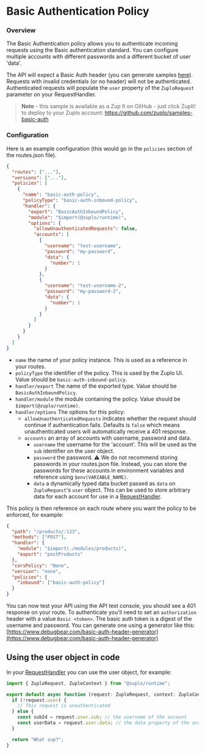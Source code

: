 # Basic Authentication Policy

### Overview

The Basic Authentication policy allows you to authenticate incoming requests
using the Basic authentication standard. You can configure multiple accounts
with different passwords and a different bucket of user 'data'.

The API will expect a Basic Auth header (you can generate samples
[here](https://www.debugbear.com/basic-auth-header-generator)). Requests with
invalid credentials (or no header) will not be authenticated. Authenticated
requests will populate the `user` property of the `ZuploRequest` parameter on
your RequestHandler.

> **Note** - this sample is available as a Zup It on GitHub - just click ZupIt!
> to deploy to your Zuplo account: https://github.com/zuplo/samples-basic-auth

### Configuration

Here is an example configuration (this would go in the `policies` section of the
routes.json file).

```json
{
  "routes": ["..."],
  "versions": ["..."],
  "policies": [
    {
      "name": "basic-auth-policy",
      "policyType": "basic-auth-inbound-policy",
      "handler": {
        "export": "BasicAuthInboundPolicy",
        "module": "$import(@zuplo/runtime)",
        "options": {
          "allowUnauthenticatedRequests": false,
          "accounts": [
            {
              "username": "test-username",
              "password": "my-password",
              "data": {
                "number": 1
              }
            },
            {
              "username": "test-username-2",
              "password": "my-password-2",
              "data": {
                "number": 1
              }
            }
          ]
        }
      }
    }
  ]
}
```

- `name` the name of your policy instance. This is used as a reference in your
  routes.
- `policyType` the identifier of the policy. This is used by the Zuplo UI. Value
  should be `basic-auth-inbound-policy`.
- `handler/export` The name of the exported type. Value should be
  `BasicAuthInboundPolicy`.
- `handler/module` the module containing the policy. Value should be
  `$import(@zuplo/runtime)`.
- `handler/options` The options for this policy:
  - `allowUnauthenticatedRequests` indicates whether the request should continue
    if authentication fails. Defaults is `false` which means unauthenticated
    users will automatically receive a 401 response.
  - `accounts` an array of accounts with username, password and data.
    - `username` the username for the 'account'. This will be used as the `sub`
      identifier on the user object.
    - `password` the password. ⚠️ We do not recommend storing passwords in your
      routes.json file. Instead, you can store the passwords for these accounts
      in environment variables and reference using `$env(VARIABLE_NAME)`.
    - `data` a dynamically typed data bucket passed as `data` on
      `ZuploRequest`'s `user` object. This can be used to store arbitrary data
      for each account for use in a
      [RequestHandler](https://www.notion.so/RequestHandler-edf5bb59da7a4f55bdce041645f51769).

This policy is then reference on each route where you want the policy to be
enforced, for example:

```json
{
  "path": "/products/:123",
  "methods": ["POST"],
  "handler": {
    "module": "$import(./modules/products)",
    "export": "postProducts"
  },
  "corsPolicy": "None",
  "version": "none",
  "policies": {
    "inbound": ["basic-auth-policy"]
  }
}
```

You can now test your API using the API test console, you should see a 401
response on your route. To authenticate you'll need to set an `authorization`
header with a value `Basic <token>`. The basic auth token is a digest of the
username and password. You can generate one using a generator like this:
[https://www.debugbear.com/basic-auth-header-generator](https://www.debugbear.com/basic-auth-header-generator)

## Using the user object in code

In your
[RequestHandler](https://www.notion.so/RequestHandler-3ea22fd12fa748458f62014c3ae5b4e1)
you can use the user object, for example:

```ts
import { ZuploRequest, ZuploContext } from "@zuplo/runtime";

export default async function (request: ZuploRequest, context: ZuploContext) {
  if (!request.user) {
    // This request is unauthenticated
  } else {
    const subId = request.user.sub; // the username of the account
    const userData = request.user.data; // the data property of the account
  }

  return "What zup?";
}
```
